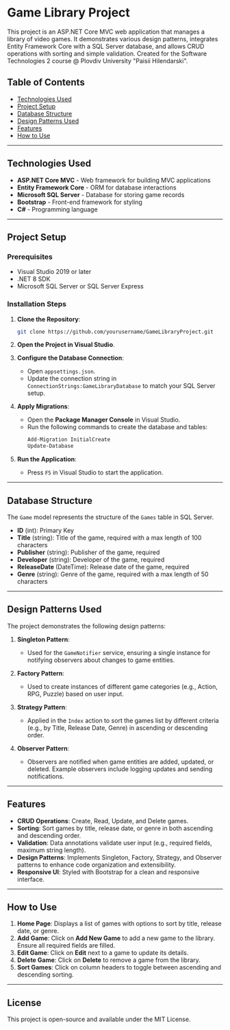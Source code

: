 # Game Library Project

This project is an ASP.NET Core MVC web application that manages a library of video games. It demonstrates various design patterns, integrates Entity Framework Core with a SQL Server database, and allows CRUD operations with sorting and simple validation. Created for the Software Technologies 2 course @ Plovdiv University "Paisii Hilendarski".

## Table of Contents

- [Technologies Used](#technologies-used)
- [Project Setup](#project-setup)
- [Database Structure](#database-structure)
- [Design Patterns Used](#design-patterns-used)
- [Features](#features)
- [How to Use](#how-to-use)

---

## Technologies Used

- **ASP.NET Core MVC** - Web framework for building MVC applications
- **Entity Framework Core** - ORM for database interactions
- **Microsoft SQL Server** - Database for storing game records
- **Bootstrap** - Front-end framework for styling
- **C#** - Programming language

---

## Project Setup

### Prerequisites

- Visual Studio 2019 or later
- .NET 8 SDK
- Microsoft SQL Server or SQL Server Express

### Installation Steps

1. **Clone the Repository**:
   ```bash
   git clone https://github.com/yourusername/GameLibraryProject.git
   ```

2. **Open the Project in Visual Studio**.

3. **Configure the Database Connection**:
   - Open `appsettings.json`.
   - Update the connection string in `ConnectionStrings:GameLibraryDatabase` to match your SQL Server setup.
   
4. **Apply Migrations**:
   - Open the **Package Manager Console** in Visual Studio.
   - Run the following commands to create the database and tables:
     ```bash
     Add-Migration InitialCreate
     Update-Database
     ```

5. **Run the Application**:
   - Press `F5` in Visual Studio to start the application.

---

## Database Structure

The `Game` model represents the structure of the `Games` table in SQL Server.

- **ID** (int): Primary Key
- **Title** (string): Title of the game, required with a max length of 100 characters
- **Publisher** (string): Publisher of the game, required
- **Developer** (string): Developer of the game, required
- **ReleaseDate** (DateTime): Release date of the game, required
- **Genre** (string): Genre of the game, required with a max length of 50 characters

---

## Design Patterns Used

The project demonstrates the following design patterns:

1. **Singleton Pattern**:
   - Used for the `GameNotifier` service, ensuring a single instance for notifying observers about changes to game entities.

2. **Factory Pattern**:
   - Used to create instances of different game categories (e.g., Action, RPG, Puzzle) based on user input.

3. **Strategy Pattern**:
   - Applied in the `Index` action to sort the games list by different criteria (e.g., by Title, Release Date, Genre) in ascending or descending order.

4. **Observer Pattern**:
   - Observers are notified when game entities are added, updated, or deleted. Example observers include logging updates and sending notifications.

---

## Features

- **CRUD Operations**: Create, Read, Update, and Delete games.
- **Sorting**: Sort games by title, release date, or genre in both ascending and descending order.
- **Validation**: Data annotations validate user input (e.g., required fields, maximum string length).
- **Design Patterns**: Implements Singleton, Factory, Strategy, and Observer patterns to enhance code organization and extensibility.
- **Responsive UI**: Styled with Bootstrap for a clean and responsive interface.

---

## How to Use

1. **Home Page**: Displays a list of games with options to sort by title, release date, or genre.
2. **Add Game**: Click on **Add New Game** to add a new game to the library. Ensure all required fields are filled.
3. **Edit Game**: Click on **Edit** next to a game to update its details.
4. **Delete Game**: Click on **Delete** to remove a game from the library.
5. **Sort Games**: Click on column headers to toggle between ascending and descending sorting.

---

## License

This project is open-source and available under the MIT License.
